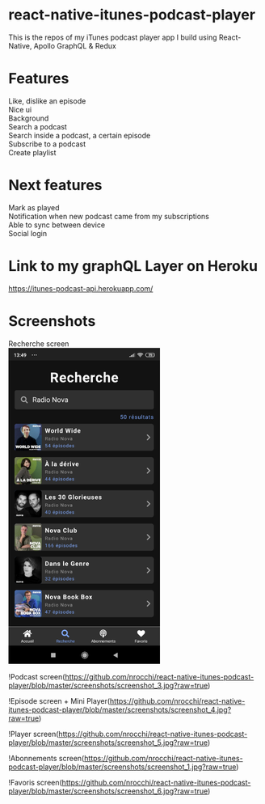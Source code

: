 ﻿# react-native-itunes-podcast-player

This is the repos of my iTunes podcast player app I build using React-Native, Apollo GraphQL & Redux

# Features
  Like, dislike an episode<br />
  Nice ui<br />
  Background<br />
  Search a podcast<br />
  Search inside a podcast, a certain episode<br />
  Subscribe to a podcast<br />
  Create playlist<br />
  
# Next features
  Mark as played<br />
  Notification when new podcast came from my subscriptions<br />
  Able to sync between device<br />
  Social login<br />

# Link to my graphQL Layer on Heroku
  https://itunes-podcast-api.herokuapp.com/
  
# Screenshots
Recherche screen<br />
<img src="https://github.com/nrocchi/react-native-itunes-podcast-player/blob/master/screenshots/screenshot_2.jpg" width="300">

!Podcast screen(https://github.com/nrocchi/react-native-itunes-podcast-player/blob/master/screenshots/screenshot_3.jpg?raw=true)

!Episode screen + Mini Player(https://github.com/nrocchi/react-native-itunes-podcast-player/blob/master/screenshots/screenshot_4.jpg?raw=true)

!Player screen(https://github.com/nrocchi/react-native-itunes-podcast-player/blob/master/screenshots/screenshot_5.jpg?raw=true)

!Abonnements screen(https://github.com/nrocchi/react-native-itunes-podcast-player/blob/master/screenshots/screenshot_1.jpg?raw=true)

!Favoris screen(https://github.com/nrocchi/react-native-itunes-podcast-player/blob/master/screenshots/screenshot_6.jpg?raw=true)
